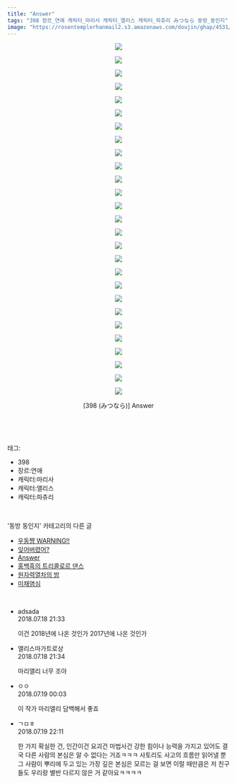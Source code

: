 ```yaml
---
title: "Answer"
tags: "398 장르_연애 캐릭터_마리사 캐릭터_앨리스 캐릭터_파츄리 みつなら 동방_동인지"
image: "https://rosentemplerhanmail2.s3.amazonaws.com/doujin/ghap/4531/001.jpg"
---
```

<div class="article">
<p style="text-align: center; clear: none; float: none;"><img src="{{ site.imgserver12 }}/ghap/4531/001.jpg"/></p>
<p style="text-align: center; clear: none; float: none;"><img src="{{ site.imgserver12 }}/ghap/4531/002.jpg"/></p>
<p style="text-align: center; clear: none; float: none;"><img src="{{ site.imgserver12 }}/ghap/4531/003.jpg"/></p>
<p style="text-align: center; clear: none; float: none;"><img src="{{ site.imgserver12 }}/ghap/4531/004.jpg"/></p>
<p style="text-align: center; clear: none; float: none;"><img src="{{ site.imgserver12 }}/ghap/4531/005.jpg"/></p>
<p style="text-align: center; clear: none; float: none;"><img src="{{ site.imgserver12 }}/ghap/4531/006.jpg"/></p>
<p style="text-align: center; clear: none; float: none;"><img src="{{ site.imgserver12 }}/ghap/4531/007.jpg"/></p>
<p style="text-align: center; clear: none; float: none;"><img src="{{ site.imgserver12 }}/ghap/4531/008.jpg"/></p>
<p style="text-align: center; clear: none; float: none;"><img src="{{ site.imgserver12 }}/ghap/4531/009.jpg"/></p>
<p style="text-align: center; clear: none; float: none;"><img src="{{ site.imgserver12 }}/ghap/4531/010.jpg"/></p>
<p style="text-align: center; clear: none; float: none;"><img src="{{ site.imgserver12 }}/ghap/4531/011.jpg"/></p>
<p style="text-align: center; clear: none; float: none;"><img src="{{ site.imgserver12 }}/ghap/4531/012.jpg"/></p>
<p style="text-align: center; clear: none; float: none;"><img src="{{ site.imgserver12 }}/ghap/4531/013.jpg"/></p>
<p style="text-align: center; clear: none; float: none;"><img src="{{ site.imgserver12 }}/ghap/4531/014.jpg"/></p>
<p style="text-align: center; clear: none; float: none;"><img src="{{ site.imgserver12 }}/ghap/4531/015.jpg"/></p>
<p style="text-align: center; clear: none; float: none;"><img src="{{ site.imgserver12 }}/ghap/4531/016.jpg"/></p>
<p style="text-align: center; clear: none; float: none;"><img src="{{ site.imgserver12 }}/ghap/4531/017.jpg"/></p>
<p style="text-align: center; clear: none; float: none;"><img src="{{ site.imgserver12 }}/ghap/4531/018.jpg"/></p>
<p style="text-align: center; clear: none; float: none;"><img src="{{ site.imgserver12 }}/ghap/4531/019.jpg"/></p>
<p style="text-align: center; clear: none; float: none;"><img src="{{ site.imgserver12 }}/ghap/4531/020.jpg"/></p>
<p style="text-align: center; clear: none; float: none;"><img src="{{ site.imgserver12 }}/ghap/4531/021.jpg"/></p>
<p style="text-align: center; clear: none; float: none;"><img src="{{ site.imgserver12 }}/ghap/4531/022.jpg"/></p>
<p style="text-align: center; clear: none; float: none;"><img src="{{ site.imgserver12 }}/ghap/4531/023.jpg"/></p>
<p style="text-align: center; clear: none; float: none;"><img src="{{ site.imgserver12 }}/ghap/4531/024.jpg"/></p>
<p style="text-align: center; clear: none; float: none;"><img src="{{ site.imgserver12 }}/ghap/4531/025.jpg"/></p>
<p style="text-align: center; clear: none; float: none;"><img src="{{ site.imgserver12 }}/ghap/4531/026.jpg"/></p>
<p style="text-align: center; clear: none; float: none;"><img src="{{ site.imgserver12 }}/ghap/4531/027.jpg"/></p>
<p style="text-align: center; clear: none; float: none;">[398 (みつなら)] Answer</p>
<p><br/></p>
</div><br/>
<div class="tagTrail">
<p>태그: </p>
<ul>
<li>398</li>
<li>장르:연애</li>
<li>캐릭터:마리사</li>
<li>캐릭터:앨리스</li>
<li>캐릭터:파츄리</li>
</ul>
</div><br/>
<div class="another">
<p>'동방 동인지' 카테고리의 다른 글</p>
<ul>
<li><a href="/ghap_4535">우동쨩 WARNING!!</a></li>
<li><a href="/ghap_4534">잊어버렸어?</a></li>
<li><a href="/ghap_4531">Answer</a></li>
<li><a href="/ghap_4530">홍백흑의 트리콜로르 댄스</a></li>
<li><a href="/ghap_4528">원자력열차의 밤</a></li>
<li><a href="/ghap_4524">미채염심</a></li>
</ul>
</div><br/>
<div class="cb_module cb_fluid">
<div class="cb_wrt cb_profile">
<div class="comment">
<ul>
<li class="cb_thumb_off" id="comment15289482">
<div class="cb_comment_area">
<div class="cb_info_area">
<div class="cb_section">
<span class="cb_nick_name">adsada</span>
</div>
<div class="cb_section">
<span class="cb_date">2018.07.18 21:33 </span>
</div>
</div>
<div class="cb_dsc_comment">
<p class="cb_dsc">
											이건 2018년에 나온 것인가 2017년에 나온 것인가
										</p>
</div>
</div></li>
<li class="cb_thumb_off" id="comment15289485">
<div class="cb_comment_area">
<div class="cb_info_area">
<div class="cb_section">
<span class="cb_nick_name">앨리스마가트로상</span>
</div>
<div class="cb_section">
<span class="cb_date">2018.07.18 21:34 </span>
</div>
</div>
<div class="cb_dsc_comment">
<p class="cb_dsc">
											마리앨리 너무 조아
										</p>
</div>
</div></li>
<li class="cb_thumb_off" id="comment15289583">
<div class="cb_comment_area">
<div class="cb_info_area">
<div class="cb_section">
<span class="cb_nick_name">ㅇㅇ</span>
</div>
<div class="cb_section">
<span class="cb_date">2018.07.19 00:03 </span>
</div>
</div>
<div class="cb_dsc_comment">
<p class="cb_dsc">
											이 작가 마리앨리 담백해서 좋죠
										</p>
</div>
</div></li>
<li class="cb_thumb_off" id="comment15290215">
<div class="cb_comment_area">
<div class="cb_info_area">
<div class="cb_section">
<span class="cb_nick_name">ㄱㅁㅎ</span>
</div>
<div class="cb_section">
<span class="cb_date">2018.07.19 22:11 </span>
</div>
</div>
<div class="cb_dsc_comment">
<p class="cb_dsc">
											한 가지 확실한 건, 인간이건 요괴건 마법사건 강한 힘이나 능력을 가지고 있어도 결국 다른 사람의 본심은 알 수 없다는 거죠ㅋㅋㅋ 사토리도 사고의 흐름만 읽어낼 뿐 그 사람이 뿌리에 두고 있는 가장 깊은 본심은 모르는 걸 보면 이럴 때만큼은 저 친구들도 우리랑 별반 다르지 않은 거 같아요ㅋㅋㅋㅋ
										</p>
</div>
</div></li>
</ul>
</div>
</div><!-- commentList close -->
</div><br/>

